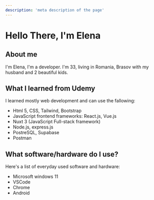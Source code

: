 ```yaml
---
description: 'meta description of the page'
--- 
```

 # Hello There, I'm Elena
 
 ## About me
 
 I'm Elena, I'm a developer. I'm 33, living in Romania, Brasov with my husband and 2 beautiful kids. 
 
 ## What I learned from Udemy
 
 I learned mostly web development and can use the fallowing:
 
 - Html 5, CSS, Tailwind, Bootstrap
 - JavaScript frontend frameworks: React.js, Vue.js
 - Nuxt 3 (JavaScript Full-stack framework)
 - Node.js, express.js
 - PostreSQL, Supabase
 - Postman
 
 ## What software/hardware do I use?
 
 Here's a list of everyday used software and hardware:
 
 - Microsoft windows 11
 - VSCode
 - Chrome
 - Android